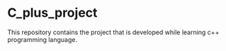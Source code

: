 # C_plus_project
This repository contains the project that is developed while learning c++ programming language.

